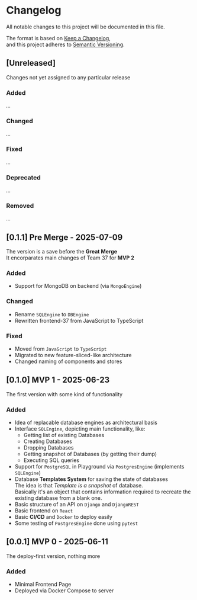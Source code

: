 # Changelog

All notable changes to this project will be documented in this file.

The format is based on [Keep a Changelog](https://keepachangelog.com/en/1.1.0/),  
and this project adheres to [Semantic Versioning](https://semver.org/spec/v2.0.0.html).

## [Unreleased]
Changes not yet assigned to any particular release

### Added
*...*

### Changed 
*...*

### Fixed
*...*

### Deprecated
*...*

### Removed
*...*


## [0.1.1] Pre Merge - 2025-07-09
The version is a save before the **Great Merge**  
It encorparates main changes of Team 37 for **MVP 2**

### Added
- Support for MongoDB on backend (via `MongoEngine`)

### Changed 
- Rename `SQLEngine` to `DBEngine`
- Rewritten frontend-37 from JavaScript to TypeScript

### Fixed
- Moved from `JavaScript` to `TypeScript`
- Migrated to new feature-sliced-like architecture
- Changed naming of components and stores


## [0.1.0] MVP 1 - 2025-06-23
The first version with some kind of functionality

### Added
- Idea of replacable database engines as architectural basis
- Interface `SQLEngine`, depicting main functionality, like:
    - Getting list of existing Databases
    - Creating Databases
    - Dropping Databases
    - Getting snapshot of Databases (by getting their dump)
    - Executing SQL queries
- Support for `PostgreSQL` in Playground via `PostgresEngine` (implements `SQLEngine`)
- Database **Templates System** for saving the state of databases  
    The idea is that *Template is a snapshot* of database.  
    Basically it's an object that contains information required to recreate the existing database from a blank one.
- Basic structure of an API on `Django` and `DjangoREST`
- Basic frontend on `React`
- Basic **CI/CD** and `Docker` to deploy easily
- Some testing of `PostgresEngine` done using `pytest`


## [0.0.1] MVP 0 - 2025-06-11
The deploy-first version, nothing more

### Added
- Minimal Frontend Page
- Deployed via Docker Compose to server

